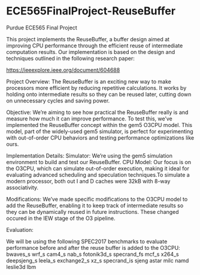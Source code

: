 # ECE565FinalProject-ReuseBuffer

Purdue ECE565 Final Project

This project implements the ReuseBuffer, a buffer design aimed at improving CPU performance through the efficient reuse of intermediate computation results. Our implementation is based on the design and techniques outlined in the following research paper:

https://ieeexplore.ieee.org/document/604688

Project Overview:
The ReuseBuffer is an exciting new way to make processors more efficient by reducing repetitive calculations. It works by holding onto intermediate results so they can be reused later, cutting down on unnecessary cycles and saving power.

Objective:
We’re aiming to see how practical the ReuseBuffer really is and measure how much it can improve performance. To test this, we’ve implemented the ReuseBuffer concept within the gem5 O3CPU model. This model, part of the widely-used gem5 simulator, is perfect for experimenting with out-of-order CPU behaviors and testing performance optimizations like ours.

Implementation Details:
Simulator: We’re using the gem5 simulation environment to build and test our ReuseBuffer.
CPU Model: Our focus is on the O3CPU, which can simulate out-of-order execution, making it ideal for evaluating advanced scheduling and speculation techniques.To simulate a modern processor, both out I and D caches were 32kB with 8-way associativity.

Modifications: We’ve made specific modifications to the O3CPU model to add the ReuseBuffer, enabling it to keep track of intermediate results so they can be dynamically reused in future instructions. These changed occured in the IEW stage of the O3 pipeline.

Evaluation:

We will be using the following SPEC2017 benchmarks to evaluate performance before and after the reuse buffer is added to the O3CPU:
    bwaves_s
    wrf_s
    cam4_s
    nab_s
    fotonik3d_s
    specrand_fs
    mcf_s
    x264_s
    deepsjeng_s
    leela_s
    exchange2_s
    xz_s
    specrand_is
    sjeng
    astar
    milc
    namd
    leslie3d
    lbm
